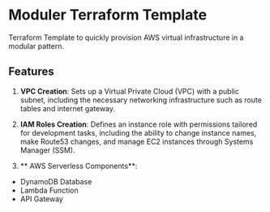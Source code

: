 # Moduler Terraform Template
Terraform Template to quickly provision AWS virtual infrastructure in a modular pattern.

## Features

1. **VPC Creation**: Sets up a Virtual Private Cloud (VPC) with a public subnet, including the necessary networking infrastructure such as route tables and internet gateway.

2. **IAM Roles Creation**: Defines an instance role with permissions tailored for development tasks, including the ability to change instance names, make Route53 changes, and manage EC2 instances through Systems Manager (SSM).

3. ** AWS Serverless Components**: 
 * DynamoDB Database
 * Lambda Function
 * API Gateway 
